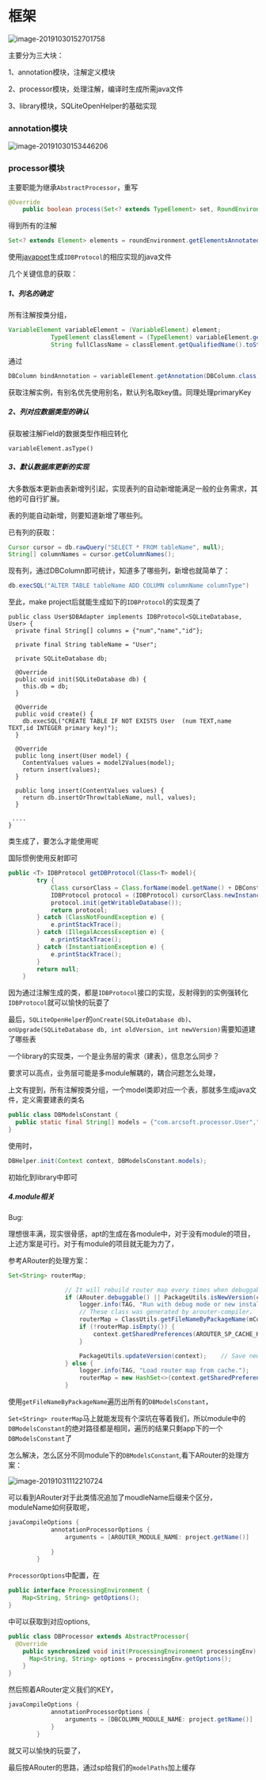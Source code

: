 # 框架

![image-20191030152701758](../pic/image-about.png)

主要分为三大块：

1、annotation模块，注解定义模块

2、processor模块，处理注解，编译时生成所需java文件

3、library模块，SQLiteOpenHelper的基础实现



### annotation模块

![image-20191030153446206](../pic/image-annotation.png)



### processor模块

主要职能为继承`AbstractProcessor`，重写

```java
@Override
    public boolean process(Set<? extends TypeElement> set, RoundEnvironment roundEnvironment)
```

得到所有的注解

```JAVA
Set<? extends Element> elements = roundEnvironment.getElementsAnnotatedWith(DBColumn.class);
```

使用[javapoet](https://github.com/square/javapoet)生成`IDBProtocol`的相应实现的java文件

几个关键信息的获取：

##### 1、列名的确定

所有注解按类分组，

```java
VariableElement variableElement = (VariableElement) element;
            TypeElement classElement = (TypeElement) variableElement.getEnclosingElement();
            String fullClassName = classElement.getQualifiedName().toString();
```

通过

```java
DBColumn bindAnnotation = variableElement.getAnnotation(DBColumn.class);
```

获取注解实例，有别名优先使用别名，默认列名取key值。同理处理primaryKey

##### 2、列对应数据类型的确认

获取被注解Field的数据类型作相应转化

```
variableElement.asType()
```

##### 3、默认数据库更新的实现

大多数版本更新由表新增列引起，实现表列的自动新增能满足一般的业务需求，其他的可自行扩展。

表的列能自动新增，则要知道新增了哪些列。

已有列的获取：

```java
Cursor cursor = db.rawQuery("SELECT * FROM tableName", null);
String[] columnNames = cursor.getColumnNames();
```

现有列，通过DBColumn即可统计，知道多了哪些列，新增也就简单了：

```java
db.execSQL("ALTER TABLE tableName ADD COLUMN columnName columnType")
```

至此，make project后就能生成如下的`IDBProtocol`的实现类了

```jav
public class User$DBAdapter implements IDBProtocol<SQLiteDatabase, User> {
  private final String[] columns = {"num","name","id"};

  private final String tableName = "User";

  private SQLiteDatabase db;

  @Override
  public void init(SQLiteDatabase db) {
    this.db = db;
  }

  @Override
  public void create() {
    db.execSQL("CREATE TABLE IF NOT EXISTS User  (num TEXT,name TEXT,id INTEGER primary key)");
  }

  @Override
  public long insert(User model) {
    ContentValues values = model2Values(model);
    return insert(values);
  }

  public long insert(ContentValues values) {
    return db.insertOrThrow(tableName, null, values);
  }

 ....
}
```



类生成了，要怎么才能使用呢

国际惯例使用反射即可

```java
public <T> IDBProtocol getDBProtocol(Class<T> model){
        try {
            Class cursorClass = Class.forName(model.getName() + DBConstant.PROCESSOR_CLASS_SUFFIX);
            IDBProtocol protocol = (IDBProtocol) cursorClass.newInstance();
            protocol.init(getWritableDatabase());
            return protocol;
        } catch (ClassNotFoundException e) {
            e.printStackTrace();
        } catch (IllegalAccessException e) {
            e.printStackTrace();
        } catch (InstantiationException e) {
            e.printStackTrace();
        }
        return null;
    }
```

因为通过注解生成的类，都是`IDBProtocol`接口的实现，反射得到的实例强转化`IDBProtocol`就可以愉快的玩耍了



最后，`SQLiteOpenHelper`的`onCreate(SQLiteDatabase db)`、`onUpgrade(SQLiteDatabase db, int oldVersion, int newVersion)`需要知道建了哪些表

一个library的实现类，一个是业务层的需求（建表），信息怎么同步？

要求可以高点，业务层可能是多module解耦的，耦合问题怎么处理，

上文有提到，所有注解按类分组，一个model类即对应一个表，那就多生成java文件，定义需要建表的类名

```java
public class DBModelsConstant {
  public static final String[] models = {"com.arcsoft.processor.User","com.arcsoft.processor.Student"};
}
```

使用时，

```java
DBHelper.init(Context context, DBModelsConstant.models);
```

初始化到library中即可



##### 4.module相关

Bug:

理想很丰满，现实很骨感，apt的生成在各module中，对于没有module的项目，上述方案是可行。对于有module的项目就无能为力了，

参考ARouter的处理方案：

```java
Set<String> routerMap;

                // It will rebuild router map every times when debuggable.
                if (ARouter.debuggable() || PackageUtils.isNewVersion(context)) {
                    logger.info(TAG, "Run with debug mode or new install, rebuild router map.");
                    // These class was generated by arouter-compiler.
                    routerMap = ClassUtils.getFileNameByPackageName(mContext, ROUTE_ROOT_PAKCAGE);
                    if (!routerMap.isEmpty()) {
                        context.getSharedPreferences(AROUTER_SP_CACHE_KEY, Context.MODE_PRIVATE).edit().putStringSet(AROUTER_SP_KEY_MAP, routerMap).apply();
                    }

                    PackageUtils.updateVersion(context);    // Save new version name when router map update finishes.
                } else {
                    logger.info(TAG, "Load router map from cache.");
                    routerMap = new HashSet<>(context.getSharedPreferences(AROUTER_SP_CACHE_KEY, Context.MODE_PRIVATE).getStringSet(AROUTER_SP_KEY_MAP, new HashSet<String>()));
                }

```

使用`getFileNameByPackageName`遍历出所有的`DBModelsConstant`，

`Set<String> routerMap`马上就能发现有个深坑在等着我们，所以module中的`DBModelsConstant`的绝对路径都是相同，遍历的结果只剩app下的一个`DBModelsConstant`了

怎么解决，怎么区分不同module下的`DBModelsConstant`,看下ARouter的处理方案：

![image-20191031112210724](../pic/image-module.png)

可以看到ARouter对于此类情况追加了moudleName后缀来个区分，moduleName如何获取呢，

```java
javaCompileOptions {
            annotationProcessorOptions {
                arguments = [AROUTER_MODULE_NAME: project.getName()]
                
            }
        }
```

`ProcessorOptions`中配置，在

```java
public interface ProcessingEnvironment {
    Map<String, String> getOptions();
}
```

中可以获取到对应options,

```java
public class DBProcessor extends AbstractProcessor{
  @Override
    public synchronized void init(ProcessingEnvironment processingEnv) {
      Map<String, String> options = processingEnv.getOptions();
    }
}
```

然后照着ARouter定义我们的KEY，

```java
javaCompileOptions {
            annotationProcessorOptions {
                arguments = [DBCOLUMN_MODULE_NAME: project.getName()]
            }
        }
```

就又可以愉快的玩耍了，

最后按ARouter的思路，通过sp给我们的`modelPaths`加上缓存


<link rel="stylesheet" href="https://cdn.jsdelivr.net/npm/gitalk@1/dist/gitalk.css">

<script src="https://cdn.jsdelivr.net/npm/gitalk@1/dist/gitalk.min.js"></script>
<div id="gitalk-container"></div>
<script>

var gitalk = new Gitalk({

"clientID": "f452f976595591ff3304",
"clientSecret": "230e5db6dfa1fdbe9a0e9987b58025092f938e62",
"repo": "doc",
"owner": "altair861",
"admin": ["altair861"],
"id": location.pathname,      
"distractionFreeMode": false  
});
gitalk.render("gitalk-container");

</script>
<link rel="stylesheet" href="https://cdn.jsdelivr.net/npm/gitalk@1/dist/gitalk.css">

<script src="https://cdn.jsdelivr.net/npm/gitalk@1/dist/gitalk.min.js"></script>
<div id="gitalk-container"></div>
<script>

var gitalk = new Gitalk({

"clientID": "f452f976595591ff3304",
"clientSecret": "230e5db6dfa1fdbe9a0e9987b58025092f938e62",
"repo": "doc",
"owner": "altair861",
"admin": ["altair861"],
"id": location.pathname,      
"distractionFreeMode": false  
});
gitalk.render("gitalk-container");

</script>